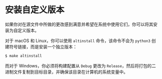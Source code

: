 # 安装自定义版本

如果你对在源文件中所做的更改感到满意并希望在系统中使用它们，你可以将其安装为自定义版本。

对于 macOS 和 Linux，你可以使用 `altinstall` 命令，该命令不会为 `python3` 创建符号链接，而是安装一个独立版本：

```bash
$ make altinstall
```

而对于 Windows，你必须将构建配置从 `Debug` 更改为 `Release`，然后将打包的二进制文件复制到目标目录，并确保该目录在计算机的系统变量中。
